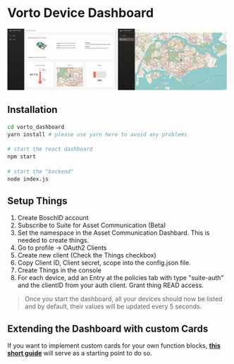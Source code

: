 # Vorto Device Dashboard

<img src="./assets/deviceDashboard.png" width="49%"/> <img src="./assets/locatePage.png" width="49%"/>

## Installation
```bash
cd vorto_dashboard
yarn install # please use yarn here to avoid any problems

# start the react dashboard
npm start

# start the "backend"
node index.js
```

## Setup Things
1. Create BoschID account
1. Subscribe to Suite for Asset Communication (Beta)
1. Set the namespace in the Asset Communication Dashbard. This is needed to create things.
1. Go to profile -> OAuth2 Clients
1. Create new client (Check the Things checkbox)
1. Copy Client ID, Client secret, scope into the config.json file.
1. Create Things in the console
1. For each device, add an Entry at the policies tab with type "suite-auth" and the clientID from your auth client. Grant thing READ access.

> Once you start the dashboard, all your devices should now be listed and by default, their values will be updated every 5 seconds.


## Extending the Dashboard with custom Cards
If you want to implement custom cards for your own function blocks, [**this short guide**](./extending.md) will serve as a starting point to do so.
